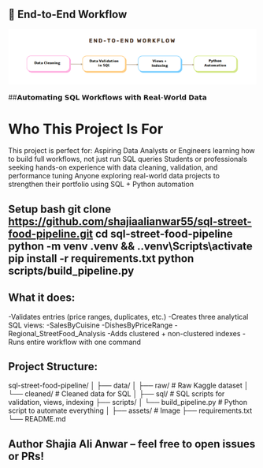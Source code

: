 ## 🧭 End-to-End Workflow
![End-to-End Workflow](assets/workflow.png)

##𝗔𝘂𝘁𝗼𝗺𝗮𝘁𝗶𝗻𝗴 𝗦𝗤𝗟 𝗪𝗼𝗿𝗸𝗳𝗹𝗼𝘄𝘀 𝘄𝗶𝘁𝗵 𝗥𝗲𝗮𝗹-𝗪𝗼𝗿𝗹𝗱 𝗗𝗮𝘁𝗮
# Who This Project Is For
This project is perfect for:
Aspiring Data Analysts or Engineers learning how to build full workflows, not just run SQL queries
Students or professionals seeking hands-on experience with data cleaning, validation, and performance tuning
Anyone exploring real-world data projects to strengthen their portfolio using SQL + Python automation

## Setup bash git clone https://github.com/shajiaalianwar55/sql-street-food-pipeline.git cd sql-street-food-pipeline python -m venv .venv && ..venv\Scripts\activate pip install -r requirements.txt python scripts/build_pipeline.py 
## What it does:
-Validates entries (price ranges, duplicates, etc.)
-Creates three analytical SQL views:
  -SalesByCuisine
  -DishesByPriceRange
  -Regional_StreetFood_Analysis
-Adds clustered + non-clustered indexes
-Runs entire workflow with one command
## Project Structure:
sql-street-food-pipeline/
│
├── data/
│   ├── raw/                    # Raw Kaggle dataset
│   └── cleaned/                # Cleaned data for SQL
│
├── sql/                        # SQL scripts for validation, views, indexing
├── scripts/
│   └── build_pipeline.py       # Python script to automate everything
│
├── assets/                     # Image
├── requirements.txt
└── README.md

## Author Shajia Ali Anwar – feel free to open issues or PRs!